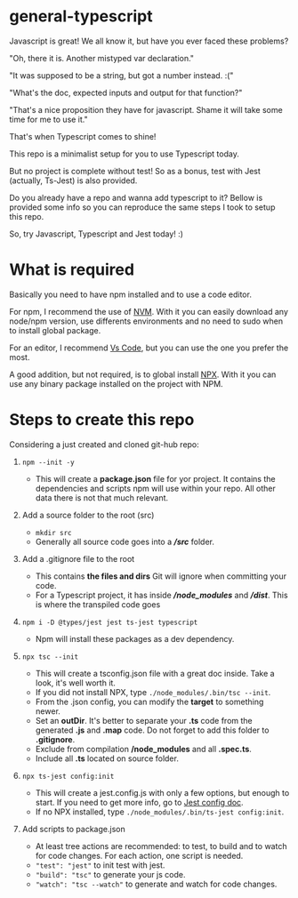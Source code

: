 # general-typescript

Javascript is great! We all know it, but have you ever faced these problems?

"Oh, there it is. Another mistyped var declaration."

"It was supposed to be a string, but got a number instead. :("

"What's the doc, expected inputs and output for that function?"

"That's a nice proposition they have for javascript. Shame it will take some time for me to use it."

That's when Typescript comes to shine!

This repo is a minimalist setup for you to use Typescript today.

But no project is complete without test! So as a bonus, test with Jest (actually, Ts-Jest) is also provided.

Do you already have a repo and wanna add typescript to it? Bellow is provided some info so you can reproduce the same steps I took to setup this repo.

So, try Javascript, Typescript and Jest today! :)

# What is required

Basically you need to have npm installed and to use a code editor.

For npm, I recommend the use of [NVM](https://github.com/nvm-sh/nvm). With it you can easily download any node/npm version, use differents environments and no need to sudo when to install global package.

For an editor, I recommend [Vs Code](https://code.visualstudio.com/), but you can use the one you prefer the most.

A good addition, but not required, is to global install [NPX](https://www.npmjs.com/package/npx). With it you can use any binary package installed on the project with NPM.

# Steps to create this repo

Considering a just created and cloned git-hub repo:

1. `npm --init -y`

   - This will create a **package.json** file for yor project. It contains the dependencies and scripts npm will use within your repo. All other data there is not that much relevant.

1. Add a source folder to the root (src)

   - `mkdir src`
   - Generally all source code goes into a **_/src_** folder.

1. Add a .gitignore file to the root

   - This contains **the files and dirs** Git will ignore when committing your code.
   - For a Typescript project, it has inside **_/node_modules_** and **_/dist_**. This is where the transpiled code goes

1. `npm i -D @types/jest jest ts-jest typescript`

   - Npm will install these packages as a dev dependency.

1. `npx tsc --init`

   - This will create a tsconfig.json file with a great doc inside. Take a look, it's well worth it.
   - If you did not install NPX, type `./node_modules/.bin/tsc --init`.
   - From the .json config, you can modify the **target** to something newer.
   - Set an **outDir**. It's better to separate your **.ts** code from the generated **.js** and **.map** code. Do not forget to add this folder to **.gitignore**.
   - Exclude from compilation **/node_modules** and all **.spec.ts**.
   - Include all **.ts** located on source folder.

1. `npx ts-jest config:init`

   - This will create a jest.config.js with only a few options, but enough to start. If you need to get more info, go to [Jest config doc](https://jestjs.io/docs/en/configuration).
   - If no NPX installed, type `./node_modules/.bin/ts-jest config:init`.

1. Add scripts to package.json

   - At least tree actions are recommended: to test, to build and to watch for code changes. For each action, one script is needed.
   - `"test": "jest"` to init test with jest.
   - `"build": "tsc"` to generate your js code.
   - `"watch": "tsc --watch"` to generate and watch for code changes.

